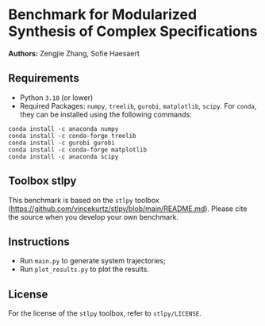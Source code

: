 # Benchmark for Modularized Synthesis of Complex Specifications

**Authors:** Zengjie Zhang, Sofie Haesaert

## Requirements
 - Python `3.10` (or lower)
 - Required Packages: `numpy`, `treelib`, `gurobi`, `matplotlib`, `scipy`. For `conda`, they can be installed using the following commands:
```
conda install -c anaconda numpy
conda install -c conda-forge treelib
conda install -c gurobi gurobi
conda install -c conda-forge matplotlib
conda install -c anaconda scipy
```

## Toolbox stlpy

This benchmark is based on the `stlpy` toolbox (https://github.com/vincekurtz/stlpy/blob/main/README.md). Please cite the source when you develop your own benchmark.

## Instructions

- Run `main.py` to generate system trajectories;
- Run `plot_results.py` to plot the results.

## License

For the license of the `stlpy` toolbox, refer to `stlpy/LICENSE`.
